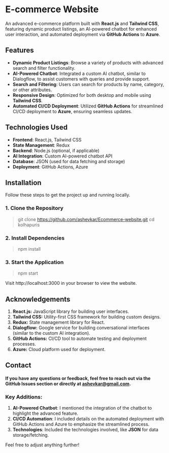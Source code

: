 # E-commerce Website

An advanced e-commerce platform built with **React.js** and **Tailwind CSS**, featuring dynamic product listings, an AI-powered chatbot for enhanced user interaction, and automated deployment via **GitHub Actions** to **Azure**.

## Features

- **Dynamic Product Listings**: Browse a variety of products with advanced search and filter functionality.
- **AI-Powered Chatbot**: Integrated a custom AI chatbot, similar to Dialogflow, to assist customers with queries and provide support.
- **Search and Filtering**: Users can search for products by name, category, or other attributes.
- **Responsive Design**: Optimized for both desktop and mobile using **Tailwind CSS**.
- **Automated CI/CD Deployment**: Utilized **GitHub Actions** for streamlined CI/CD deployment to **Azure**, ensuring seamless updates.

## Technologies Used

- **Frontend**: React.js, Tailwind CSS
- **State Management**: Redux
- **Backend**: Node.js (optional, if applicable)
- **AI Integration**: Custom AI-powered chatbot API
- **Database**: JSON (used for data fetching and storage)
- **Deployment**: GitHub Actions, Azure

## Installation

Follow these steps to get the project up and running locally.

### 1. Clone the Repository
> git clone https://github.com/ashevkar/Ecommerce-website.git
> cd kolhapuris

### 2. Install Dependencies
> npm install

### 3. Start the Application
> npm start

Visit http://localhost:3000 in your browser to view the website.

## Acknowledgements
1. **React.js:** JavaScript library for building user interfaces.
2. **Tailwind CSS:** Utility-first CSS framework for building custom designs.
3. **Redux:** State management library for React.
4. **Dialogflow:** Google service for building conversational interfaces (similar to the custom AI integration).
5. **GitHub Actions:** CI/CD tool to automate testing and deployment processes.
6. **Azure:** Cloud platform used for deployment.

## Contact
#### If you have any questions or feedback, feel free to reach out via the GitHub Issues section or directly at ashevkar@gmail.com.

### Key Additions:
1. **AI-Powered Chatbot**: I mentioned the integration of the chatbot to highlight the advanced feature.
2. **CI/CD Automation**: I included details on the automated deployment with GitHub Actions and Azure to emphasize the streamlined process.
3. **Technologies**: Included the technologies involved, like **JSON** for data storage/fetching.

Feel free to adjust anything further!